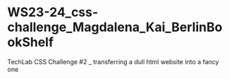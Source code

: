 # WS23-24_css-challenge_Magdalena_Kai_BerlinBookShelf
TechLab CSS Challenge #2 _ transferring a dull html website into a fancy one
